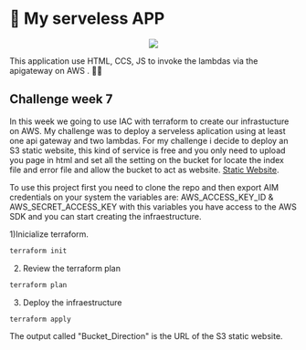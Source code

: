 # 🔗 My serveless APP
<p align="center">
<img src="https://i.ibb.co/THcSLWK/avatar.png">
</p>
This application use HTML, CCS, JS to invoke the lambdas via the apigateway on AWS . 🦦🦦

## Challenge week 7

In this week we going to use IAC with terraform to create our infrastucture on AWS. My challenge was to deploy a serveless aplication using at least one api gateway and two lambdas. For my challenge i decide to deploy an S3 static website, this kind of service is free and you only need to upload you page in html and set all the setting on the bucket for locate the index file and error file and allow the bucket to act as website. [Static Website](https://hub.docker.com/repository/docker/xkingrd/littlelink).



To use this project first you need to clone the repo and then export AIM credentials on your system the variables are: AWS_ACCESS_KEY_ID & AWS_SECRET_ACCESS_KEY with this variables you have access to the AWS SDK and you can start creating the infraestructure.

1)Inicialize terraform.
```js
terraform init

```
2) Review the terraform plan
```js
terraform plan
```

3) Deploy the infraestructure
```js
terraform apply
```

The output called "Bucket_Direction" is the URL of the S3 static website.
